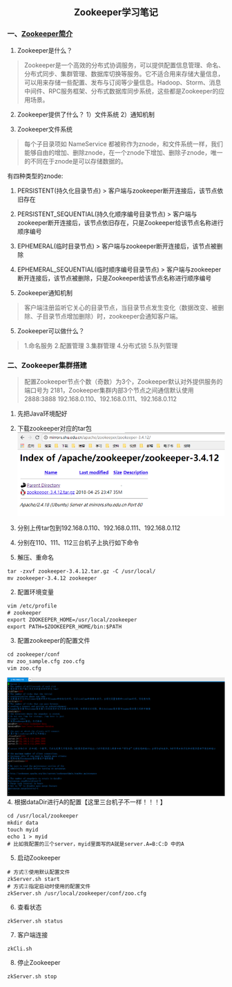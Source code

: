 ## <center>Zookeeper学习笔记</center>
### 一、[Zookeeper简介](https://www.cnblogs.com/felixzh/p/5869212.html)
1. Zookeeper是什么？
> Zookeeper是一个高效的分布式协调服务，可以提供配置信息管理、命名、分布式同步、集群管理、数据库切换等服务。它不适合用来存储大量信息，可以用来存储一些配置、发布与订阅等少量信息。Hadoop、Storm、消息中间件、RPC服务框架、分布式数据库同步系统，这些都是Zookeeper的应用场景。

2. Zookeeper提供了什么？
  1）文件系统
  2）通知机制

3. Zookeeper文件系统
> 每个子目录项如 NameService 都被称作为znode，和文件系统一样，我们能够自由的增加、删除znode，在一个znode下增加、删除子znode，唯一的不同在于znode是可以存储数据的。

  有四种类型的znode:
  1. PERSISTENT(持久化目录节点)
    > 客户端与zookeeper断开连接后，该节点依旧存在
  2. PERSISTENT_SEQUENTIAL(持久化顺序编号目录节点)
    > 客户端与zookeeper断开连接后，该节点依旧存在，只是Zookeeper给该节点名称进行顺序编号
  3. EPHEMERAL(临时目录节点)
    > 客户端与zookeeper断开连接后，该节点被删除
  4. EPHEMERAL_SEQUENTIAL(临时顺序编号目录节点)
    > 客户端与zookeeper断开连接后，该节点被删除，只是Zookeeper给该节点名称进行顺序编号

4. Zookeeper通知机制
> 客户端注册监听它关心的目录节点，当目录节点发生变化（数据改变、被删除、子目录节点增加删除）时，zookeeper会通知客户端。

5. Zookeeper可以做什么？
> 1.命名服务
> 2.配置管理
> 3.集群管理
> 4.分布式锁
> 5.队列管理

### 二、Zookeeper集群搭建
> 配置Zookeeper节点个数（奇数）为3个，Zookeeper默认对外提供服务的端口号为 2181，Zookeeper集群内部3个节点之间通信默认使用2888:3888
> 192.168.0.110、192.168.0.111、192.168.0.112

1. 先把Java环境配好

2. 下载zookeeper对应的tar包
![](../../images/zookeeper/zookeeper-01.png)

3. 分别上传tar包到192.168.0.110、192.168.0.111、192.168.0.112
4. 分别在110、111、112三台机子上执行如下命令
  1. 解压、重命名
  ```
  tar -zxvf zookeeper-3.4.12.tar.gz -C /usr/local/
  mv zookeeper-3.4.12 zookeeper
  ```
  2. 配置环境变量
  ```
  vim /etc/profile
  # zookeeper
  export ZOOKEEPER_HOME=/usr/local/zookeeper
  export PATH=$ZOOKEEPER_HOME/bin:$PATH
  ```
  3. 配置zookeeper的配置文件
  ```
  cd zookeeper/conf
  mv zoo_sample.cfg zoo.cfg
  vim zoo.cfg
  ```
  ![](../../images/zookeeper/zookeeper-02.png)
  4. 根据dataDir进行A的配置【这里三台机子不一样！！！】
  ```
  cd /usr/local/zookeeper
  mkdir data
  touch myid
  echo 1 > myid
  # 比如我配置的三个server，myid里面写的A就是server.A=B:C:D 中的A
  ```
  5. 启动Zookeeper
  ```
  # 方式①使用默认配置文件
  zkServer.sh start
  # 方式②指定启动时使用的配置文件
  zkServer.sh /usr/local/zookeeper/conf/zoo.cfg
  ```
  6. 查看状态
  ```
  zkServer.sh status
  ```
  7. 客户端连接
  ```
  zkCli.sh
  ```
  8. 停止Zookeeper
  ```
  zkServer.sh stop
  ```
